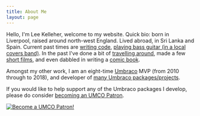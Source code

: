 ```yaml
---
title: About Me
layout: page
---
```


Hello, I'm Lee Kelleher, welcome to my website. Quick bio: born in Liverpool, raised around north-west England. Lived abroad, in Sri Lanka and Spain. Current past times are [writing code](https://github.com/leekelleher), [playing bass guitar (in a local covers band)](https://thedysfunctions.uk/). In the past I've done a bit of [travelling around](https://www.lee-and-lucy.com/), made a few [short films](https://www.youtube.com/user/vertino), and even dabbled in writing a [comic book](http://www.lulu.com/spotlight/vertino).

Amongst my other work, I am an eight-time [Umbraco](https://umbraco.com) MVP (from 2010 through to 2018), and developer of [many Umbraco packages/projects](https://our.umbraco.org/member/3042#created).

If you would like to help support any of the Umbraco packages I develop, please do consider [becoming an UMCO Patron](https://www.patreon.com/bePatron?u=4312563).

<a href="https://www.patreon.com/bePatron?u=4312563"><img src="/assets/media/umco_patreon.png" alt="Become a UMCO Patron!" /></a>